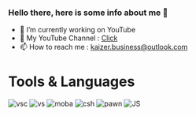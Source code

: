 ### Hello there, here is some info about me 👋
 

- 🔭 I’m currently working on YouTube  
- 🔴 My YouTube Channel : [Click](https://www.youtube.com/channel/UCw5DGKfFfSVdWj2JKJ7EMQQ) 
- 📫 How to reach me : kaizer.business@outlook.com 

# Tools & Languages
![vsc](https://user-images.githubusercontent.com/70588174/156886084-8a9649f0-ec65-42d5-8cec-3dca54a058be.png)
![vs](https://user-images.githubusercontent.com/70588174/156886150-a6b55842-80ac-4636-8490-7940e34f8b56.png) 
![moba](https://user-images.githubusercontent.com/70588174/156886199-eedf09f2-a4c7-4ca6-ab21-a05cf60014bc.png)
![csh](https://user-images.githubusercontent.com/70588174/156886333-2e452eef-2ea2-4f7d-bf7a-c66f0f53083d.png)
![pawn](https://user-images.githubusercontent.com/70588174/156886416-a8233221-4ae7-459f-b83f-9c048c4c4498.png)
![JS](https://user-images.githubusercontent.com/70588174/156886572-8ebe6971-6f3a-437c-84ec-292601925f5d.png)
